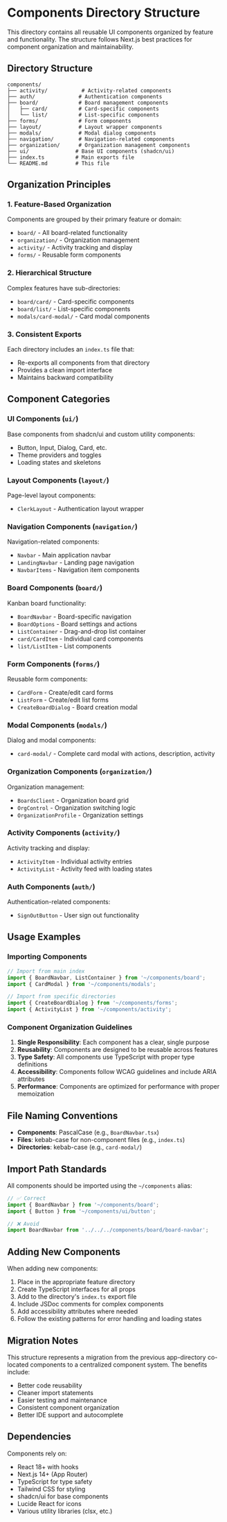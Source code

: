 # Components Directory Structure

This directory contains all reusable UI components organized by feature and functionality. The structure follows Next.js best practices for component organization and maintainability.

## Directory Structure

```
components/
├── activity/           # Activity-related components
├── auth/              # Authentication components
├── board/             # Board management components
│   ├── card/          # Card-specific components
│   └── list/          # List-specific components
├── forms/             # Form components
├── layout/            # Layout wrapper components
├── modals/            # Modal dialog components
├── navigation/        # Navigation-related components
├── organization/      # Organization management components
├── ui/               # Base UI components (shadcn/ui)
├── index.ts          # Main exports file
└── README.md         # This file
```

## Organization Principles

### 1. Feature-Based Organization
Components are grouped by their primary feature or domain:
- `board/` - All board-related functionality
- `organization/` - Organization management
- `activity/` - Activity tracking and display
- `forms/` - Reusable form components

### 2. Hierarchical Structure
Complex features have sub-directories:
- `board/card/` - Card-specific components
- `board/list/` - List-specific components
- `modals/card-modal/` - Card modal components

### 3. Consistent Exports
Each directory includes an `index.ts` file that:
- Re-exports all components from that directory
- Provides a clean import interface
- Maintains backward compatibility

## Component Categories

### UI Components (`ui/`)
Base components from shadcn/ui and custom utility components:
- Button, Input, Dialog, Card, etc.
- Theme providers and toggles
- Loading states and skeletons

### Layout Components (`layout/`)
Page-level layout components:
- `ClerkLayout` - Authentication layout wrapper

### Navigation Components (`navigation/`)
Navigation-related components:
- `Navbar` - Main application navbar
- `LandingNavbar` - Landing page navigation
- `NavbarItems` - Navigation item components

### Board Components (`board/`)
Kanban board functionality:
- `BoardNavbar` - Board-specific navigation
- `BoardOptions` - Board settings and actions
- `ListContainer` - Drag-and-drop list container
- `card/CardItem` - Individual card components
- `list/ListItem` - List components

### Form Components (`forms/`)
Reusable form components:
- `CardForm` - Create/edit card forms
- `ListForm` - Create/edit list forms
- `CreateBoardDialog` - Board creation modal

### Modal Components (`modals/`)
Dialog and modal components:
- `card-modal/` - Complete card modal with actions, description, activity

### Organization Components (`organization/`)
Organization management:
- `BoardsClient` - Organization board grid
- `OrgControl` - Organization switching logic
- `OrganizationProfile` - Organization settings

### Activity Components (`activity/`)
Activity tracking and display:
- `ActivityItem` - Individual activity entries
- `ActivityList` - Activity feed with loading states

### Auth Components (`auth/`)
Authentication-related components:
- `SignOutButton` - User sign out functionality

## Usage Examples

### Importing Components

```typescript
// Import from main index
import { BoardNavbar, ListContainer } from '~/components/board';
import { CardModal } from '~/components/modals';

// Import from specific directories
import { CreateBoardDialog } from '~/components/forms';
import { ActivityList } from '~/components/activity';
```

### Component Organization Guidelines

1. **Single Responsibility**: Each component has a clear, single purpose
2. **Reusability**: Components are designed to be reusable across features
3. **Type Safety**: All components use TypeScript with proper type definitions
4. **Accessibility**: Components follow WCAG guidelines and include ARIA attributes
5. **Performance**: Components are optimized for performance with proper memoization

## File Naming Conventions

- **Components**: PascalCase (e.g., `BoardNavbar.tsx`)
- **Files**: kebab-case for non-component files (e.g., `index.ts`)
- **Directories**: kebab-case (e.g., `card-modal/`)

## Import Path Standards

All components should be imported using the `~/components` alias:

```typescript
// ✅ Correct
import { BoardNavbar } from '~/components/board';
import { Button } from '~/components/ui/button';

// ❌ Avoid
import BoardNavbar from '../../../components/board/board-navbar';
```

## Adding New Components

When adding new components:

1. Place in the appropriate feature directory
2. Create TypeScript interfaces for all props
3. Add to the directory's `index.ts` export file
4. Include JSDoc comments for complex components
5. Add accessibility attributes where needed
6. Follow the existing patterns for error handling and loading states

## Migration Notes

This structure represents a migration from the previous app-directory co-located components to a centralized component system. The benefits include:

- Better code reusability
- Cleaner import statements
- Easier testing and maintenance
- Consistent component organization
- Better IDE support and autocomplete

## Dependencies

Components rely on:
- React 18+ with hooks
- Next.js 14+ (App Router)
- TypeScript for type safety
- Tailwind CSS for styling
- shadcn/ui for base components
- Lucide React for icons
- Various utility libraries (clsx, etc.)